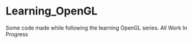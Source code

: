 # Learning_OpenGL
Some code made while following the learning OpenGL series.
All Work In Progress 


